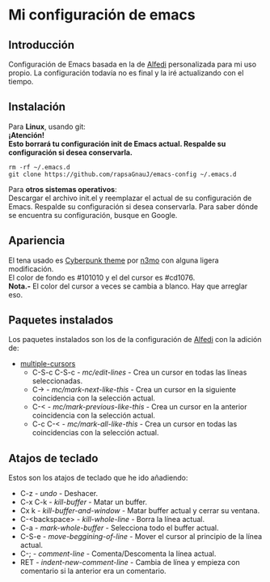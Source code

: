 # Mi configuración de emacs
## Introducción

Configuración de Emacs basada en la de [Alfedi] personalizada para mi uso propio. La configuración todavía no es final y la iré actualizando con el tiempo.

## Instalación

Para **Linux**, usando git:  
**¡Atención!  
Esto borrará tu configuración init de Emacs actual. Respalde su configuración si desea conservarla.**
~~~
rm -rf ~/.emacs.d
git clone https://github.com/rapsaGnauJ/emacs-config ~/.emacs.d
~~~

Para **otros sistemas operativos**:  
Descargar el archivo init.el y reemplazar el actual de su configuración de Emacs. Respalde su configuración si desea conservarla. Para saber dónde se encuentra su configuración, busque en Google.

## Apariencia

El tena usado es [Cyberpunk theme] por [n3mo] con alguna ligera modificación.  
El color de fondo es #101010 y el del cursor es #cd1076.  
**Nota.-** El color del cursor a veces se cambia a blanco. Hay que arreglar eso.

## Paquetes instalados

Los paquetes instalados son los de la configuración de [Alfedi] con la adición de:  

- [multiple-cursors]
  - C-S-c C-S-c - *mc/edit-lines* - Crea un cursor en todas las líneas seleccionadas.
  - C-> - *mc/mark-next-like-this* - Crea un cursor en la siguiente coincidencia con la selección actual.
  - C-< - *mc/mark-previous-like-this* - Crea un cursor en la anterior coincidencia con la selección actual.
  - C-c C-< - *mc/mark-all-like-this* - Crea un cursor en todas las coincidencias con la selección actual.

## Atajos de teclado

Estos son los atajos de teclado que he ido añadiendo:  

- C-z - *undo* - Deshacer.
- C-x C-k - *kill-buffer* - Matar un buffer.
- Cx k - *kill-buffer-and-window* - Matar buffer actual y cerrar su ventana.
- C-\<backspace\> - *kill-whole-line* - Borra la línea actual.
- C-a - *mark-whole-buffer* - Selecciona todo el buffer actual.
- C-S-e - *move-beggining-of-line* - Mover el cursor al principio de la línea actual.
- C-; - *comment-line* - Comenta/Descomenta la línea actual.
- RET - *indent-new-comment-line* - Cambia de línea y empieza con comentario si la anterior era un comentario.


[Alfedi]: https://github.com/Alfedi
[Cyberpunk theme]: https://github.com/n3mo/cyberpunk-theme.el
[n3mo]: https://github.com/n3mo/
[multiple-cursors]: https://github.com/magnars/multiple-cursors.el
